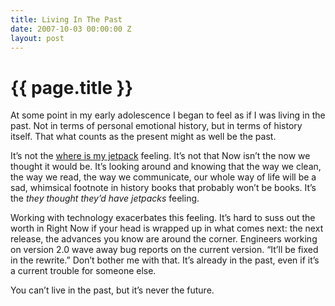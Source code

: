 ```yaml
---
title: Living In The Past
date: 2007-10-03 00:00:00 Z
layout: post
---
```


{{ page.title }}
================

At some point in my early adolescence I began to feel as if I was living in the past. Not in terms of personal emotional history, but in terms of history itself. That what counts as the present might as well be the past.

It’s not the [where is my jetpack](http://www.threadless.com/product/63/Damn_Scientists) feeling. It’s not that Now isn’t the now we thought it would be. It’s looking around and knowing that the way we clean, the way we read, the way we communicate, our whole way of life will be a sad, whimsical footnote in history books that probably won’t be books. It’s the *they thought they’d have jetpacks* feeling.

Working with technology exacerbates this feeling. It’s hard to suss out the worth in Right Now if your head is wrapped up in what comes next: the next release, the advances you know are around the corner. Engineers working on version 2.0 wave away bug reports on the current version. “It’ll be fixed in the rewrite.” Don’t bother me with that. It’s already in the past, even if it’s a current trouble for someone else.

You can’t live in the past, but it’s never the future.
